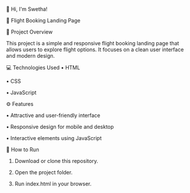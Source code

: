 👋 Hi, I'm Swetha!

🛫 Flight Booking Landing Page

📝 Project Overview

This project is a simple and responsive flight booking landing page that allows users to explore flight options. It focuses on a clean user interface and modern design.

💻 Technologies Used
•	HTML

•	CSS

•	JavaScript

⚙️ Features

•	Attractive and user-friendly interface

•	Responsive design for mobile and desktop

•	Interactive elements using JavaScript

🚀 How to Run

1.	Download or clone this repository.

2.	Open the project folder.

3.	Run index.html in your browser.
